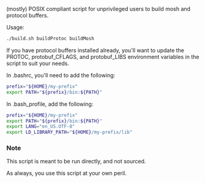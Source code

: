 (mostly) POSIX compliant script for unprivileged users to build mosh and protocol buffers.

Usage:

```sh
./build.sh buildProtoc buildMosh
```

If you have protocol buffers installed already, you'll want to update the PROTOC, protobuf_CFLAGS, and protobuf_LIBS environment variables in the script to suit your needs.

In .bashrc, you'll need to add the following:
```sh
prefix="${HOME}/my-prefix"
export PATH="${prefix}/bin:${PATH}"
```

In .bash_profile, add the following:
```sh
prefix="${HOME}/my-prefix"
export PATH="${prefix}/bin:${PATH}"
export LANG="en_US.UTF-8"
export LD_LIBRARY_PATH="${HOME}/my-prefix/lib"
```

### Note
This script is meant to be run directly, and not sourced.

As always, you use this script at your own peril. 
